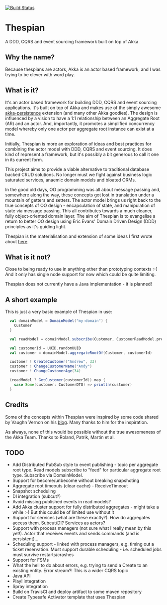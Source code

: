 [![Build Status](https://travis-ci.org/DrewEaster/thespian.png?branch=master)](https://travis-ci.org/DrewEaster/thespian)

Thespian
========

A DDD, CQRS and event sourcing framework built on top of Akka.

Why the name?
-------------

Because thespians are actors, Akka is an actor based framework, and I was trying to be clever with word play.

What is it?
-----------

It's an actor based framework for building DDD, CQRS and event sourcing applications. It's built on top of Akka and makes use of the simply awesome [akka-persistence](http://doc.akka.io/docs/akka/snapshot/scala/persistence.html) extension (and many other Akka goodies). The design is influenced by a vision to have a 1:1 relationship between an Aggregate Root (AR) and an actor. And, importantly, it promotes a simplified concurrency model whereby only one actor per aggregate root instance can exist at a time. 

Initially, Thespian is more an exploration of ideas and best practices for combining the actor model with DDD, CQRS and event sourcing. It does kind of represent a framework, but it's possibly a bit generous to call it one in its current form.

This project aims to provide a viable alternative to traditional database backed CRUD solutions. No longer must we fight against business logic saturated services, anaemic domain models and bloated ORMs.

In the good old days, OO programming was all about message passing and, somewhere along the way, these concepts got lost in translation under a mountain of getters and setters. The actor model brings us right back to the true concepts of OO design - encapsulation of state, and manipulation of state via message passing. This all contributes towards a much cleaner, fully object-oriented domain layer. The aim of Thespian is to evangelise a return to better OO design using Eric Evans' Domain Driven Design (DDD) principles as it's guiding light. 

Thespian is the materialisation and extension of some ideas I first wrote about [here](http://www.dreweaster.com/blog/2013/10/27/Akka-DDD-CQRS-Event-Sourcing-And-Me/).

What is it not?
---------------

Close to being ready to use in anything other than prototyping contexts :-) And it only has single node support for now which could be quite limiting.

Thespian does not currently have a Java implementation - it is planned!

A short example
---------------

This is just a very basic example of Thespian in use:
```scala
  val domainModel = DomainModel("my-domain") {
    Customer
  }

  val readModel = domainModel.subscribe(Customer, CustomerReadModel.props)

  val customerId = UUID.randomUUID
  val customer = domainModel.aggregateRootOf(Customer, customerId)

  customer ! CreateCustomer("Andrew", 33)
  customer ! ChangeCustomerName("Andy")
  customer ! ChangeCustomerAge(34)

  (readModel ? GetCustomer(customerId)).map {
    case Some(customer: CustomerDTO) => println(customer)
  }
```
Credits
-------

Some of the concepts within Thespian were inspired by some code shared by Vaughn Vernon on his [blog](http://vaughnvernon.co). Many thanks to him for the inspiration.

As always, none of this would be possible without the true awesomeness of the Akka Team. Thanks to Roland, Patrik, Martin et al.

TODO
----

* Add Distributed PubSub style to event publishing - topic per aggregate root type. Read models subscribe to "feed" for particular aggregate root type. Subscribe via DomainModel.
* Support for become/unbecome without breaking snapshoting
* Aggregate root timeouts (clear cache) - ReceiveTimeout
* Snapshot scheduling
* DI integration (subcut?)
* Avoid missing published events in read models?
* Add Akka cluster support for fully distributed aggregates - might take a while :-) But this could be of limited use without it
* Support for services (what are these exactly?). How do aggregates access them. Subcut/DI? Services as actors?
* Support with process managers (not sure what I really mean by this yet!). Actor that receives events and sends commands (and is persistent)...
* Scheduling support - linked with process managers, e.g. timing out a ticket reservation. Must support durable scheduling - i.e. scheduled jobs must survive restarts/crashes
* Support for FSMs
* What the hell to do about errors, e.g. trying to send a Create to an existing entity. Error stream?! This is a wider CQRS topic
* Java API
* Play! integration
* Spray integration
* Build on TravisCI and deploy artifact to some maven repository
* Create Typesafe Activator template that uses Thespian
